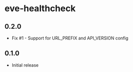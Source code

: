eve-healthcheck
===========

0.2.0
-----

* Fix #1 - Support for URL_PREFIX and API_VERSION config

0.1.0
-----

* Initial release

